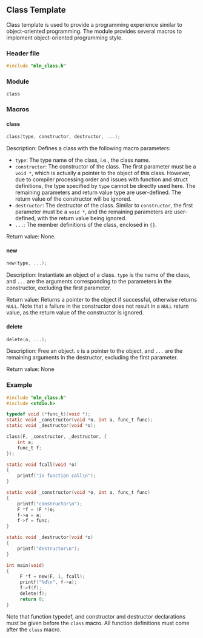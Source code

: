 ## Class Template

Class template is used to provide a programming experience similar to object-oriented programming. The module provides several macros to implement object-oriented programming style.



### Header file

```c
#include "mln_class.h"
```



### Module

`class`



### Macros

#### class

```c
class(type, constructor, destructor, ...);
```

Description: Defines a class with the following macro parameters:

- `type`: The type name of the class, i.e., the class name.
- `constructor`: The constructor of the class. The first parameter must be a `void *`, which is actually a pointer to the object of this class. However, due to compiler processing order and issues with function and struct definitions, the type specified by `type` cannot be directly used here. The remaining parameters and return value type are user-defined. The return value of the constructor will be ignored.
- `destructor`: The destructor of the class. Similar to `constructor`, the first parameter must be a `void *`, and the remaining parameters are user-defined, with the return value being ignored.
- `...`: The member definitions of the class, enclosed in `{}`.

Return value: None.



#### new

```c
new(type, ...);
```

Description: Instantiate an object of a class. `type` is the name of the class, and `...` are the arguments corresponding to the parameters in the constructor, excluding the first parameter.

Return value: Returns a pointer to the object if successful, otherwise returns `NULL`. Note that a failure in the constructor does not result in a `NULL` return value, as the return value of the constructor is ignored.



#### delete

```c
delete(o, ...);
```

Description: Free an object. `o` is a pointer to the object, and `...` are the remaining arguments in the destructor, excluding the first parameter.

Return value: None



### Example

```c
#include "mln_class.h"
#include <stdio.h>

typedef void (*func_t)(void *);
static void _constructor(void *o, int a, func_t func);
static void _destructor(void *o);

class(F, _constructor, _destructor, {
    int a;
    func_t f;
});

static void fcall(void *o)
{
    printf("in function call\n");
}

static void _constructor(void *o, int a, func_t func)
{
    printf("constructor\n");
    F *f = (F *)o;
    f->a = a;
    f->f = func;
}

static void _destructor(void *o)
{
    printf("destructor\n");
}

int main(void)
{
     F *f = new(F, 1, fcall);
     printf("%d\n", f->a);
     f->f(f);
     delete(f);
     return 0;
}
```

Note that function typedef, and constructor and destructor declarations must be given before the `class` macro. All function definitions must come after the `class` macro.